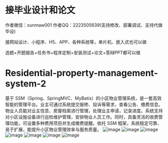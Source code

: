 # 接毕业设计和论文
作者微信：xunmaw001  作者QQ：2223505639(支持修改、部署调试、支持代做毕设)

接网站设计、小程序、H5、APP、各种系统等，单片机、嵌入式也可以做

选题+开题报告+任务书+程序定制+安装测试+论文+答辩PPT都可以做
# Residential-property-management-system-2
基于 SSM（Spring、SpringMVC、MyBatis）的小区物业管理系统，是一套高效智能的管理平台。业主可通过系统提交报修、投诉等需求，查看公告、缴费信息。物业人员能对业主信息、房屋档案进行管理，处理业主申请，记录进度。系统支持对小区设施设备进行巡检维护管理，安排物业人员工作。同时，具备灵活的收费管理功能，可设置多种费用项目并生成缴费提醒。依托 SSM 框架，系统稳定可靠、易于扩展，能提升小区物业管理效率与服务质量。 
![image](https://github.com/user-attachments/assets/22b17881-b3b3-46fb-bda6-301ad850af1d)
![image](https://github.com/user-attachments/assets/de1bc0e2-2edd-4887-b8c3-fa56e9dd6615)
![image](https://github.com/user-attachments/assets/708d772e-3afb-4e06-835a-d818e001370c)
![image](https://github.com/user-attachments/assets/429d29b9-e006-48c0-b927-4916c44a8f47)
![image](https://github.com/user-attachments/assets/39138f14-4b7d-4abf-8393-e54ad9e49cb7)
![image](https://github.com/user-attachments/assets/5d8b4a2a-923a-4fa5-a819-77f7eca5823d)
![image](https://github.com/user-attachments/assets/010d42b3-9740-4ee3-b2ca-0707a3144933)

